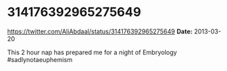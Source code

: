 # 314176392965275649
https://twitter.com/AliAbdaal/status/314176392965275649
**Date:** 2013-03-20

This 2 hour nap has prepared me for a night of Embryology #sadlynotaeuphemism
